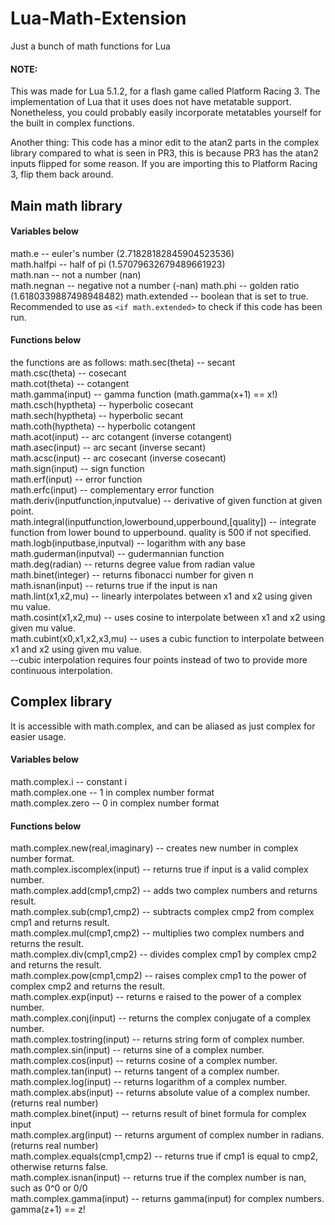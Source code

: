 # Lua-Math-Extension
Just a bunch of math functions for Lua

#### NOTE: 
This was made for Lua 5.1.2, for a flash game called Platform Racing 3. The implementation of Lua that it uses does not have metatable support.
Nonetheless, you could probably easily incorporate metatables yourself for the built in complex functions.

Another thing: This code has a minor edit to the atan2 parts in the complex library compared to what is seen in PR3, this is because PR3 has the atan2 inputs flipped for some reason. If you are importing this to Platform Racing 3, flip them back around.

## Main math library

#### Variables below
math.e -- euler's number (2.71828182845904523536)  
math.halfpi -- half of pi (1.57079632679489661923)  
math.nan -- not a number (nan)  
math.negnan -- negative not a number (-nan)
math.phi -- golden ratio (1.6180339887498948482)
math.extended -- boolean that is set to true. Recommended to use as `<if math.extended>` to check if this code has been run.  

#### Functions below  
the functions are as follows:
math.sec(theta) -- secant       
math.csc(theta) -- cosecant     
math.cot(theta) -- cotangent    
math.gamma(input) -- gamma function (math.gamma(x+1) == x!)     
math.csch(hyptheta) -- hyperbolic cosecant      
math.sech(hyptheta) -- hyperbolic secant        
math.coth(hyptheta) -- hyperbolic cotangent     
math.acot(input) -- arc cotangent (inverse cotangent)   
math.asec(input) -- arc secant (inverse secant)         
math.acsc(input) -- arc cosecant (inverse cosecant)     
math.sign(input) -- sign function       
math.erf(input) -- error function       
math.erfc(input) -- complementary error function        
math.deriv(inputfunction,inputvalue) -- derivative of given function at given point.    
math.integral(inputfunction,lowerbound,upperbound,[quality]) -- integrate function from lower bound to upperbound. quality is 500 if not specified.     
math.logb(inputbase,inputval) -- logarithm with any base        
math.guderman(inputval) -- gudermannian function        
math.deg(radian) -- returns degree value from radian value      
math.binet(integer) -- returns fibonacci number for given n     
math.isnan(input) -- returns true if the input is nan   
math.lint(x1,x2,mu) -- linearly interpolates between x1 and x2 using given mu value.    
math.cosint(x1,x2,mu) -- uses cosine to interpolate between x1 and x2 using given mu value.     
math.cubint(x0,x1,x2,x3,mu) -- uses a cubic function to interpolate between x1 and x2 using given mu value.     
--cubic interpolation requires four points instead of two to provide more continuous interpolation.     


## Complex library     
It is accessible with math.complex, and can be aliased as just complex for easier usage.      

#### Variables below   
math.complex.i -- constant i    
math.complex.one -- 1 in complex number format    
math.complex.zero -- 0 in complex number format   

#### Functions below   
math.complex.new(real,imaginary) -- creates new number in complex number format.        
math.complex.iscomplex(input) -- returns true if input is a valid complex number.       
math.complex.add(cmp1,cmp2) -- adds two complex numbers and returns result.     
math.complex.sub(cmp1,cmp2) -- subtracts complex cmp2 from complex cmp1 and returns result.     
math.complex.mul(cmp1,cmp2) -- multiplies two complex numbers and returns the result.   
math.complex.div(cmp1,cmp2) -- divides complex cmp1 by complex cmp2 and returns the result.     
math.complex.pow(cmp1,cmp2) -- raises complex cmp1 to the power of complex cmp2 and returns the result.     
math.complex.exp(input) -- returns e raised to the power of a complex number.   
math.complex.conj(input) -- returns the complex conjugate of a complex number.  
math.complex.tostring(input) -- returns string form of complex number.  
math.complex.sin(input) -- returns sine of a complex number.    
math.complex.cos(input) -- returns cosine of a complex number.  
math.complex.tan(input) -- returns tangent of a complex number. 
math.complex.log(input) -- returns logarithm of a complex number.       
math.complex.abs(input) -- returns absolute value of a complex number. (returns real number)    
math.complex.binet(input) -- returns result of binet formula for complex input  
math.complex.arg(input) -- returns argument of complex number in radians. (returns real number)      
math.complex.equals(cmp1,cmp2) -- returns true if cmp1 is equal to cmp2, otherwise returns false.       
math.complex.isnan(input) -- returns true if the complex number is nan, such as 0^0 or 0/0      
math.complex.gamma(input) -- returns gamma(input) for complex numbers. gamma(z+1) == z!         
